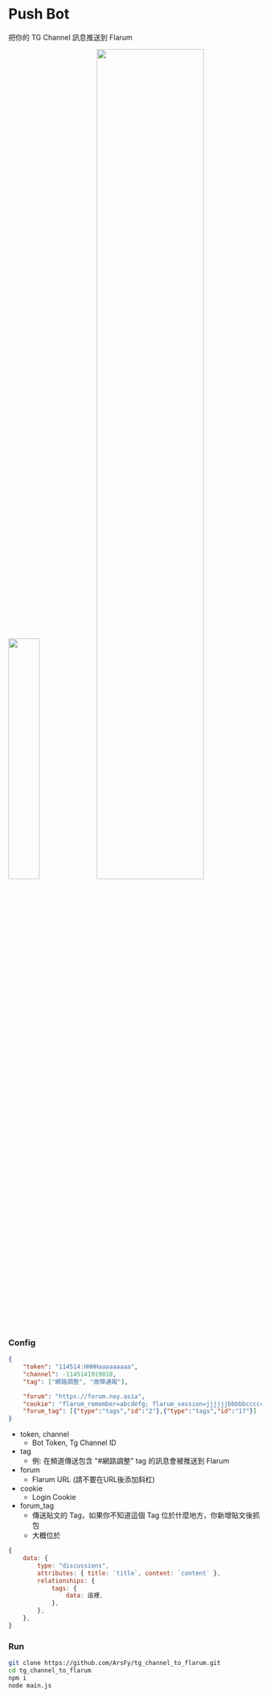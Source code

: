 # Push Bot

把你的 TG Channel 訊息推送到 Flarum

<img width="35%" src="https://upload.cc/i1/2022/03/09/nsLPHZ.png" /><img width="65%" src="https://upload.cc/i1/2022/03/09/N0Y5Aj.png" />

### Config

```json
{
    "token": "114514:HHHHaaaaaaaaa",
    "channel": -1145141919810,
    "tag": ["網路調整", "故障通報"],

    "forum": "https://forum.noy.asia",
    "cookie": "flarum_remember=abcdefg; flarum_session=jjjjjjbbbbbccccc",
    "forum_tag": [{"type":"tags","id":"2"},{"type":"tags","id":"17"}]
}
```

- token, channel
  - Bot Token, Tg Channel ID
- tag
  - 例: 在頻道傳送包含 "#網路調整" tag 的訊息會被推送到 Flarum
- forum
  - Flarum URL (請不要在URL後添加斜杠)
- cookie
  - Login Cookie
- forum_tag
  - 傳送貼文的 Tag，如果你不知道這個 Tag 位於什麼地方，你新增貼文後抓包
  - 大概位於
```js
{
    data: {
        type: "discussions",
        attributes: { title: `title`, content: `content` },
        relationships: {
            tags: {
                data: 這裡,
            },
        },
    },
}
```

### Run
```bash
git clone https://github.com/ArsFy/tg_channel_to_flarum.git
cd tg_channel_to_flarum
npm i
node main.js
```